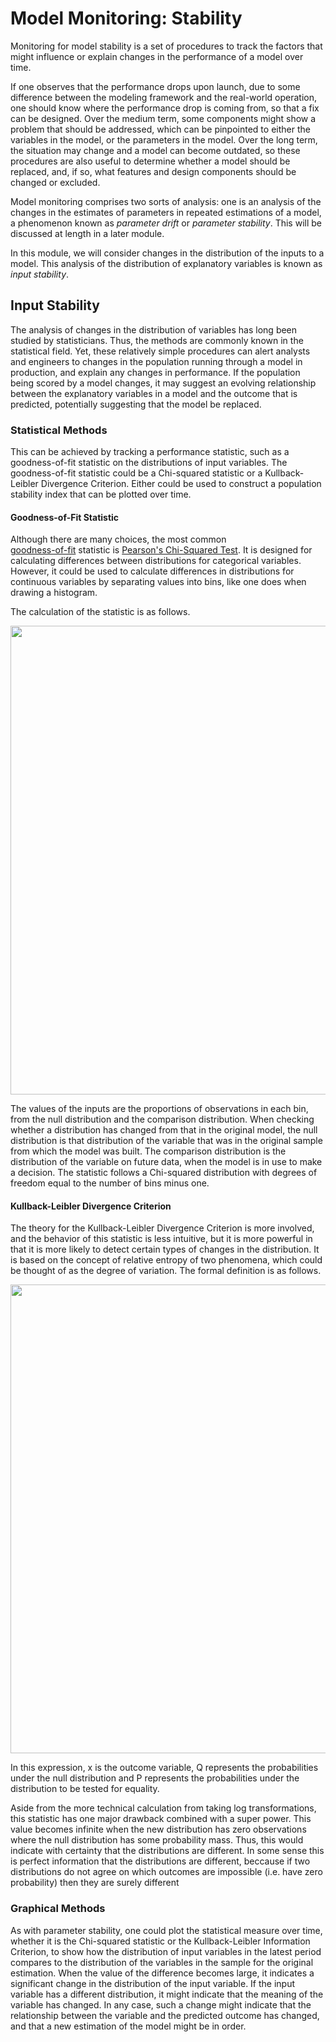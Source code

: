
# Model Monitoring: Stability

Monitoring for model stability is a set of procedures to track the 
factors that might influence or explain changes in 
the performance of a model over time. 

If one observes that the performance drops upon launch, 
due to some difference between the modeling framework and the real-world operation, 
one should know where the performance drop is coming from, so that a fix can be designed.
Over the medium term, some components might show a problem that should be addressed, 
which can be pinpointed to either the variables in the model, 
or the parameters in the model. 
Over the long term, the situation may change and a model can become outdated,
so these procedures are also useful to determine whether a model should be replaced, 
and, if so, what features and design components should be changed or excluded.


Model monitoring comprises two sorts of analysis:
one is an analysis of the changes in the estimates of parameters 
in repeated estimations of a model, a phenomenon known as *parameter drift*
or  *parameter stability*. 
This will be discussed at length in a later module.


In this module, we will consider changes in the distribution of the inputs
to a model. 
This analysis of the distribution of explanatory variables is known as 
*input stability*.



## Input Stability

The analysis of changes in the distribution of variables has long been studied by statisticians.
Thus, the methods are commonly known in the statistical field. 
Yet, these relatively simple procedures can alert analysts and engineers
to changes in the population running through a model in production, 
and explain any changes in performance. 
If the population being scored by a model changes, 
it may suggest an evolving relationship between the explanatory variables
in a model and the outcome that is predicted, 
potentially suggesting that the model be replaced.

### Statistical Methods

This can be achieved by tracking a performance statistic, 
such as a goodness-of-fit statistic on the distributions of input variables. 
The goodness-of-fit statistic could be a Chi-squared statistic or
a Kullback-Leibler Divergence Criterion. 
Either could be used to construct a population stability index that can be plotted over time. 

#### Goodness-of-Fit Statistic

Although there are many choices, the most common  
[goodness-of-fit](https://en.wikipedia.org/wiki/Goodness_of_fit) statistic is 
[Pearson's Chi-Squared Test](https://en.wikipedia.org/wiki/Pearson%27s_chi-squared_test). 
It is designed for calculating differences between distributions for categorical variables. 
However, it could be used to calculate differences in distributions for continuous
variables by separating values into bins, like one does when drawing a histogram. 

The calculation of the statistic is as follows.

<img src="../Images/PearsonGOF.png" width="750"/>

The values of the inputs are the proportions of observations in each bin, 
from the null distribution and the comparison distribution. 
When checking whether a distribution has changed from that in the original model, 
the null distribution is that distribution of the variable that was in the original
sample from which the model was built. 
The comparison distribution is the distribution of the variable on future data, 
when the model is in use to make a decision. 
The statistic follows a Chi-squared distribution with degrees of freedom equal 
to the number of bins minus one. 

#### Kullback-Leibler Divergence Criterion

The theory for the Kullback-Leibler Divergence Criterion is more involved, 
and the behavior of this statistic is less intuitive, but it is more powerful 
in that it is more likely to detect certain types of changes in the distribution. 
It is based on the concept of relative entropy of two phenomena, 
which could be thought of as the degree of variation. 
The formal definition is as follows.


<img src="../Images/KLDformula.png" width="750"/>

In this expression, x is the outcome variable, Q represents the probabilities
under the null distribution and P represents the probabilities
under the distribution to be tested for equality. 

Aside from the more technical calculation from taking log transformations, 
this statistic has one major drawback combined with a super power.
This value becomes infinite when the new distribution has zero observations
where the null distribution has some probability mass. 
Thus, this would indicate with certainty that the distributions are different. 
In some sense this is perfect information that the distributions are different, 
beccause if two distributions do not agree on which outcomes are impossible
(i.e. have zero probability) then they are surely different


### Graphical Methods

As with parameter stability, 
one could plot the statistical measure over time, 
whether it is the Chi-squared statistic or
the Kullback-Leibler Information Criterion, 
to show how the distribution of input variables in the latest period
compares to the distribution of the variables in the sample for the original estimation. 
When the value of the difference becomes large, it indicates a significant change
in the distribution of the input variable. 
If the input variable has a different distribution, it might indicate that the meaning
of the variable has changed.
In any case, such a change might indicate that the relationship between the variable 
and the predicted outcome has changed, 
and that a new estimation of the model might be in order. 


